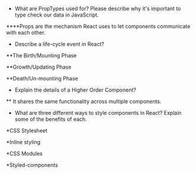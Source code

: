 - What are PropTypes used for? Please describe why it's important to type check our data in JavaScript.

****Props are the mechanism React uses to let components communicate with each other.


- Describe a life-cycle event in React?


**The Birth/Mounting Phase

**Growth/Updating Phase

**Death/Un-mounting Phase



- Explain the details of a Higher Order Component?

** It shares the same functionality across multiple components.


- What are three different ways to style components in React? Explain some of the benefits of each.

*CSS Stylesheet

*Inline styling

*CSS Modules

*Styled-components